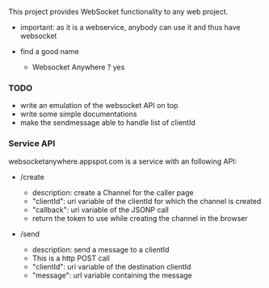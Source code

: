 This project provides WebSocket functionality to any web project.

* important: as it is a webservice, anybody can use it and thus have websocket

* find a good name
  * Websocket Anywhere ? yes

### TODO
* write an emulation of the websocket API on top
* write some simple documentations
* make the sendmessage able to handle list of clientId


### Service API

websocketanywhere.appspot.com is a service with an following API:

* /create
  * description: create a Channel for the caller page
  * "clientId": uri variable of the clientId for which the channel is created
  * "callback": uri variable of the JSONP call
  * return the token to use while creating the channel in the browser

* /send
  * description: send a message to a clientId
  * This is a http POST call
  * "clientId": uri variable of the destination clientId
  * "message": url variable containing the message